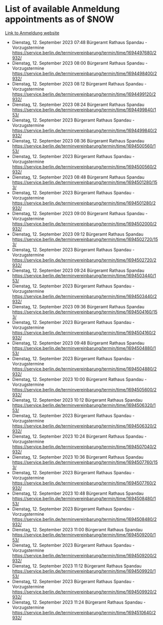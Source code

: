 # List of available Anmeldung appointments as of $NOW
[Link to Anmeldung website](https://service.berlin.de/terminvereinbarung/termin/tag.php?termin=1&anliegen[]=120686&dienstleisterlist=122210,122217,327316,122219,327312,122227,327314,122231,327346,122243,327348,122254,122252,329742,122260,329745,122262,329748,122271,327278,122273,327274,122277,327276,330436,122280,327294,122282,327290,122284,327292,122291,327270,122285,327266,122286,327264,122296,327268,150230,329760,122297,327286,122294,327284,122312,329763,122314,329775,122304,327330,122311,327334,122309,327332,317869,122281,327352,122279,329772,122283,122276,327324,122274,327326,122267,329766,122246,327318,122251,327320,122257,327322,122208,327298,122226,327300&herkunft=http%3A%2F%2Fservice.berlin.de%2Fdienstleistung%2F120686%2F)
- Dienstag, 12. September 2023 07:48 Bürgeramt Rathaus Spandau - Vorzugstermine https://service.berlin.de/terminvereinbarung/termin/time/1694497680/2932/
- Dienstag, 12. September 2023 08:00 Bürgeramt Rathaus Spandau - Vorzugstermine https://service.berlin.de/terminvereinbarung/termin/time/1694498400/2932/
- Dienstag, 12. September 2023 08:12 Bürgeramt Rathaus Spandau - Vorzugstermine https://service.berlin.de/terminvereinbarung/termin/time/1694499120/2932/
- Dienstag, 12. September 2023 08:24 Bürgeramt Rathaus Spandau https://service.berlin.de/terminvereinbarung/termin/time/1694499840/153/
- Dienstag, 12. September 2023  Bürgeramt Rathaus Spandau - Vorzugstermine https://service.berlin.de/terminvereinbarung/termin/time/1694499840/2932/
- Dienstag, 12. September 2023 08:36 Bürgeramt Rathaus Spandau https://service.berlin.de/terminvereinbarung/termin/time/1694500560/153/
- Dienstag, 12. September 2023  Bürgeramt Rathaus Spandau - Vorzugstermine https://service.berlin.de/terminvereinbarung/termin/time/1694500560/2932/
- Dienstag, 12. September 2023 08:48 Bürgeramt Rathaus Spandau https://service.berlin.de/terminvereinbarung/termin/time/1694501280/153/
- Dienstag, 12. September 2023  Bürgeramt Rathaus Spandau - Vorzugstermine https://service.berlin.de/terminvereinbarung/termin/time/1694501280/2932/
- Dienstag, 12. September 2023 09:00 Bürgeramt Rathaus Spandau - Vorzugstermine https://service.berlin.de/terminvereinbarung/termin/time/1694502000/2932/
- Dienstag, 12. September 2023 09:12 Bürgeramt Rathaus Spandau https://service.berlin.de/terminvereinbarung/termin/time/1694502720/153/
- Dienstag, 12. September 2023  Bürgeramt Rathaus Spandau - Vorzugstermine https://service.berlin.de/terminvereinbarung/termin/time/1694502720/2932/
- Dienstag, 12. September 2023 09:24 Bürgeramt Rathaus Spandau https://service.berlin.de/terminvereinbarung/termin/time/1694503440/153/
- Dienstag, 12. September 2023  Bürgeramt Rathaus Spandau - Vorzugstermine https://service.berlin.de/terminvereinbarung/termin/time/1694503440/2932/
- Dienstag, 12. September 2023 09:36 Bürgeramt Rathaus Spandau https://service.berlin.de/terminvereinbarung/termin/time/1694504160/153/
- Dienstag, 12. September 2023  Bürgeramt Rathaus Spandau - Vorzugstermine https://service.berlin.de/terminvereinbarung/termin/time/1694504160/2932/
- Dienstag, 12. September 2023 09:48 Bürgeramt Rathaus Spandau https://service.berlin.de/terminvereinbarung/termin/time/1694504880/153/
- Dienstag, 12. September 2023  Bürgeramt Rathaus Spandau - Vorzugstermine https://service.berlin.de/terminvereinbarung/termin/time/1694504880/2932/
- Dienstag, 12. September 2023 10:00 Bürgeramt Rathaus Spandau - Vorzugstermine https://service.berlin.de/terminvereinbarung/termin/time/1694505600/2932/
- Dienstag, 12. September 2023 10:12 Bürgeramt Rathaus Spandau https://service.berlin.de/terminvereinbarung/termin/time/1694506320/153/
- Dienstag, 12. September 2023  Bürgeramt Rathaus Spandau - Vorzugstermine https://service.berlin.de/terminvereinbarung/termin/time/1694506320/2932/
- Dienstag, 12. September 2023 10:24 Bürgeramt Rathaus Spandau - Vorzugstermine https://service.berlin.de/terminvereinbarung/termin/time/1694507040/2932/
- Dienstag, 12. September 2023 10:36 Bürgeramt Rathaus Spandau https://service.berlin.de/terminvereinbarung/termin/time/1694507760/153/
- Dienstag, 12. September 2023  Bürgeramt Rathaus Spandau - Vorzugstermine https://service.berlin.de/terminvereinbarung/termin/time/1694507760/2932/
- Dienstag, 12. September 2023 10:48 Bürgeramt Rathaus Spandau https://service.berlin.de/terminvereinbarung/termin/time/1694508480/153/
- Dienstag, 12. September 2023  Bürgeramt Rathaus Spandau - Vorzugstermine https://service.berlin.de/terminvereinbarung/termin/time/1694508480/2932/
- Dienstag, 12. September 2023 11:00 Bürgeramt Rathaus Spandau https://service.berlin.de/terminvereinbarung/termin/time/1694509200/153/
- Dienstag, 12. September 2023  Bürgeramt Rathaus Spandau - Vorzugstermine https://service.berlin.de/terminvereinbarung/termin/time/1694509200/2932/
- Dienstag, 12. September 2023 11:12 Bürgeramt Rathaus Spandau https://service.berlin.de/terminvereinbarung/termin/time/1694509920/153/
- Dienstag, 12. September 2023  Bürgeramt Rathaus Spandau - Vorzugstermine https://service.berlin.de/terminvereinbarung/termin/time/1694509920/2932/
- Dienstag, 12. September 2023 11:24 Bürgeramt Rathaus Spandau - Vorzugstermine https://service.berlin.de/terminvereinbarung/termin/time/1694510640/2932/
